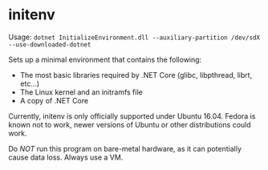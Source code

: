# initenv

Usage: `dotnet InitializeEnvironment.dll --auxiliary-partition /dev/sdX --use-downloaded-dotnet`

Sets up a minimal environment that contains the following:

* The most basic libraries required by .NET Core (glibc, libpthread, librt, etc...)
* The Linux kernel and an initramfs file
* A copy of .NET Core

Currently, initenv is only officially supported under Ubuntu 16.04. Fedora is known not to work, newer versions of Ubuntu or other distributions could work. 

Do *NOT* run this program on bare-metal hardware, as it can potentially cause data loss. Always use a VM.